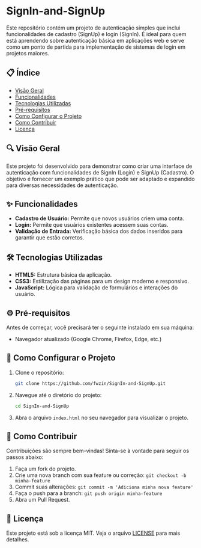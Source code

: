 # SignIn-and-SignUp

Este repositório contém um projeto de autenticação simples que inclui funcionalidades de cadastro (SignUp) e login (SignIn). É ideal para quem está aprendendo sobre autenticação básica em aplicações web e serve como um ponto de partida para implementação de sistemas de login em projetos maiores.



## 📋 Índice

- [Visão Geral](#-visão-geral)
- [Funcionalidades](#-funcionalidades)
- [Tecnologias Utilizadas](#-tecnologias-utilizadas)
- [Pré-requisitos](#-pré-requisitos)
- [Como Configurar o Projeto](#-como-configurar-o-projeto)
- [Como Contribuir](#-como-contribuir)
- [Licença](#-licença)

## 🔍 Visão Geral

Este projeto foi desenvolvido para demonstrar como criar uma interface de autenticação com funcionalidades de SignIn (Login) e SignUp (Cadastro). O objetivo é fornecer um exemplo prático que pode ser adaptado e expandido para diversas necessidades de autenticação.

## ✨ Funcionalidades

- **Cadastro de Usuário:** Permite que novos usuários criem uma conta.
- **Login:** Permite que usuários existentes acessem suas contas.
- **Validação de Entrada:** Verificação básica dos dados inseridos para garantir que estão corretos.

## 🛠 Tecnologias Utilizadas

- **HTML5:** Estrutura básica da aplicação.
- **CSS3:** Estilização das páginas para um design moderno e responsivo.
- **JavaScript:** Lógica para validação de formulários e interações do usuário.

## ⚙ Pré-requisitos

Antes de começar, você precisará ter o seguinte instalado em sua máquina:

- Navegador atualizado (Google Chrome, Firefox, Edge, etc.)

## 🚀 Como Configurar o Projeto

1. Clone o repositório:

   ```bash
   git clone https://github.com/fwzin/SignIn-and-SignUp.git
   ```

2. Navegue até o diretório do projeto:

   ```bash
   cd SignIn-and-SignUp
   ```

3. Abra o arquivo `index.html` no seu navegador para visualizar o projeto.

## 🤝 Como Contribuir

Contribuições são sempre bem-vindas! Sinta-se à vontade para seguir os passos abaixo:

1. Faça um fork do projeto.
2. Crie uma nova branch com sua feature ou correção: `git checkout -b minha-feature`
3. Commit suas alterações: `git commit -m 'Adiciona minha nova feature'`
4. Faça o push para a branch: `git push origin minha-feature`
5. Abra um Pull Request.

## 📄 Licença

Este projeto está sob a licença MIT. Veja o arquivo [LICENSE](LICENSE) para mais detalhes.
